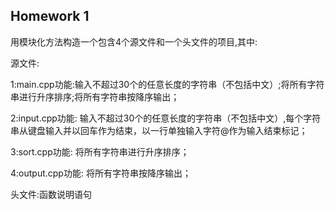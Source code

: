 ## Homework 1
用模块化方法构造一个包含4个源文件和一个头文件的项目,其中:

源文件:

1:main.cpp功能:输入不超过30个的任意长度的字符串（不包括中文）;将所有字符串进行升序排序;将所有字符串按降序输出；

2:input.cpp功能: 输入不超过30个的任意长度的字符串（不包括中文）,每个字符串从键盘输入并以回车作为结束，以一行单独输入字符@作为输入结束标记；

3:sort.cpp功能: 将所有字符串进行升序排序；

4:output.cpp功能: 将所有字符串按降序输出；

头文件:函数说明语句
